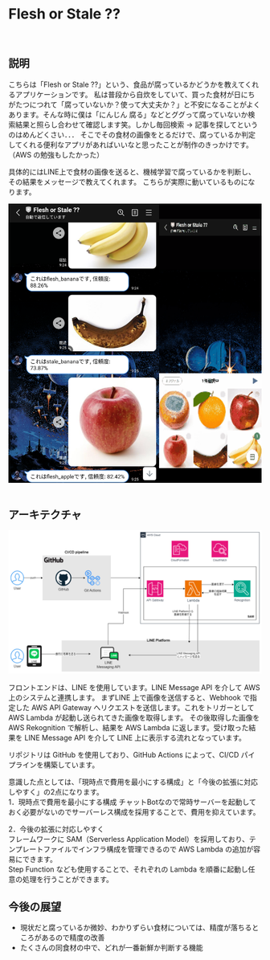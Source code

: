 # Flesh or Stale ??

<br>

## 説明
こちらは「Flesh or Stale ??」という、食品が腐っているかどうかを教えてくれるアプリケーションです。
私は普段から自炊をしていて、買った食材が日にちがたつにつれて「腐っていないか？使って大丈夫か？」と不安になることがよくあります。そんな時に僕は「にんじん 腐る」などとググって腐っていないか検索結果と照らし合わせて確認します笑。しかし毎回検索 → 記事を探してというのはめんどくさい．．．
そこでその食材の画像をとるだけで、腐っているか判定してくれる便利なアプリがあればいいなと思ったことが制作のきっかけです。（AWS の勉強もしたかった）

具体的にはLINE上で食材の画像を送ると、機械学習で腐っているかを判断し、その結果をメッセージで教えてくれます。
こちらが実際に動いているものになります。  

<div style="display: flex; justify-content: space-between;">
  <img src="/img/Flesh-or-Stale-reaction.png" width="300">
  <img src="/img/Videotogif.gif" width="300">
</div>

<br>

## アーキテクチャ
<img src="/img/architecture.png">

フロントエンドは、LINE を使用しています。LINE Message API を介して AWS 上のシステムと連携します。
まずLINE 上で画像を送信すると、Webhook で指定した AWS API Gateway へリクエストを送信します。これをトリガーとして AWS Lambda が起動し送られてきた画像を取得します。
その後取得した画像を AWS Rekognition で解析し、結果を AWS Lambda に返します。受け取った結果を LINE Message API を介して LINE 上に表示する流れとなっています。

リポジトリは GitHub を使用しており、GitHub Actions によって、CI/CD パイプラインを構築しています。

意識した点としては、「現時点で費用を最小にする構成」と「今後の拡張に対応しやすく」の2点になります。  
1．現時点で費用を最小にする構成
チャットBotなので常時サーバーを起動しておく必要がないのでサーバーレス構成を採用することで、費用を抑えています。  

2．今後の拡張に対応しやすく  
フレームワークに SAM（Serverless Application Model）を採用しており、テンプレートファイルでインフラ構成を管理できるので AWS Lambda の追加が容易にできます。  
Step Function なども使用することで、それぞれの Lambda を順番に起動し任意の処理を行うことができます。

## 今後の展望
- 現状だと腐っているか微妙、わかりずらい食材については、精度が落ちるところがあるので精度の改善
- たくさんの同食材の中で、どれが一番新鮮か判断する機能
